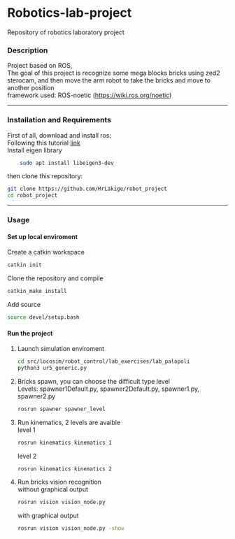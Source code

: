 # Robotics-lab-project

Repository of robotics laboratory project 

### Description
Project based on ROS, <br>
The goal of this project is recognize some mega blocks bricks using zed2 sterocam, and then move the arm robot to take the bricks and move to another position<br>
framework used: ROS-noetic (https://wiki.ros.org/noetic)

___
### Installation and Requirements <br>
First of all, download and install ros: <br>
Following this tutorial [link](https://github.com/mfocchi/locosim) <br>
Install eigen library
```bash
    sudo apt install libeigen3-dev
```
then clone this repository:
```bash
git clone https://github.com/MrLakige/robot_project
cd robot_project
```
___
### Usage
#### Set up local enviroment
Create a catkin workspace 
```bash
catkin init
```
Clone the repository and compile
```bash
catkin_make install
```
Add source 
```bash
source devel/setup.bash
```
#### Run the project
1. Launch simulation enviroment
    ```bash
    cd src/locosim/robot_control/lab_exercises/lab_palopoli
    python3 ur5_generic.py
    ```
2. Bricks spawn, you can choose the difficult type level<br>
        Levels: spawner1Default.py, spawner2Default.py, spawner1.py, spawner2.py 
    ```bash
    rosrun spawner spawner_level
    ```
3. Run kinematics, 2 levels are avaible<br>
    level 1
    ```bash
    rosrun kinematics kinematics 1
    ```
    level 2
    ```bash
    rosrun kinematics kinematics 2
    ```
4. Run bricks vision recognition<br>
    without graphical output
    ```bash
    rosrun vision vision_node.py
    ```
    with graphical output
    ```bash
    rosrun vision vision_node.py -show
    ```
